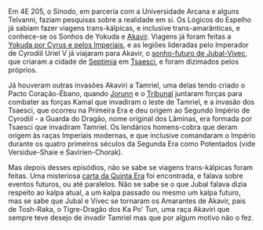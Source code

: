 <!-- TITLE: Terra Nova -->
<!-- SUBTITLE: Viagens trans-kálpicas e trans-amarânticas -->

Em 4E 205, o Sínodo, em parceria com a Universidade Arcana e alguns Telvanni, faziam pesquisas sobre a realidade em si. Os Lógicos do Espelho já sabiam fazer viagens trans-kálpicas, e inclusive trans-amarânticas, e conhece-se os Sonhos de Yokuda e [Akavir](https://en.uesp.net/wiki/Lore:Akavir). Viagens já foram feitas a [Yokuda por Cyrus e pelos Imperiais](https://www.imperial-library.info/content/tiber-septim%E2%80%99s-sword-meeting-cyrus-restless), e as legiões lideradas pelo Imperador de Cyrodiil Uriel V já viajaram para Akavir, o [sonho-futuro de Jubal-Vivec](http://c0da.es), que criaram a cidade de [Septimia](https://en.uesp.net/wiki/Lore:Septimia) em [Tsaesci](https://en.uesp.net/wiki/Lore:Tsaesci_(place)), e foram dizimados pelos próprios. 

Já houveram outras invasões Akaviri a Tamriel, uma delas tendo criado o Pacto Coração-Ébano, quando [Jorunn](https://en.uesp.net/wiki/Lore:Jorunn) e o [Tribunal](https://en.uesp.net/wiki/Lore:Gods_T#Tribunal) juntaram forças para combater as forças Kamal que invadiram o leste de Tamriel, e a invasão dos Tsaesci, que ocorreu na Primeira Era e deu origem ao Segundo Império de Cyrodiil - a Guarda do Dragão, nome original dos Lâminas, era formada por Tsaesci que invadiram Tamriel. Os lendários homens-cobra que deram origem às raças Imperiais modernas, e que inclusive comandaram o Império durante os quatro primeiros séculos da Segunda Era como Potentados (vide Versidue-Shaie e Savirien-Chorak).

Mas depois desses episódios, não se sabe se viagens trans-kálpicas foram feitas. Uma misteriosa [carta da Quinta Era](https://www.c0da.es/t/loveletter) foi encontrada, e falava sobre eventos futuros, ou até paralelos. Não se sabe se o que Jubal falava dizia respeito ao kalpa atual, a um kalpa passado ou mesmo um kalpa futuro, mas se sabe que Jubal e Vivec se tornaram os Amarantes de Akavir, pais de Tosh-Raka, o Tigre-Dragão dos Ka Po' Tun, uma raça Akaviri que sempre teve desejo de invadir Tamriel mas que por algum motivo não o fez. 